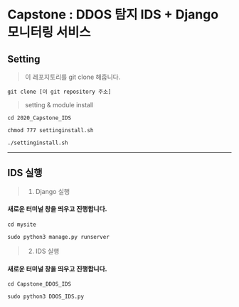 Capstone : DDOS 탐지 IDS + Django 모니터링 서비스
=====================================================================

## Setting
> 이 레포지토리를 git clone 해줍니다.
<pre><code>git clone [이 git repository 주소]</pre></code>
> setting & module install
<pre><code>cd 2020_Capstone_IDS</code></pre>
<pre><code>chmod 777 settinginstall.sh</code></pre>
<pre><code>./settinginstall.sh</code></pre>
------------------------------------------------------------------
## IDS 실행
> 1. Django 실행 
#### 새로운 터미널 창을 띄우고 진행합니다.
<pre><code>cd mysite</pre></code>
<pre><code>sudo python3 manage.py runserver</pre></code>

> 2. IDS 실행
#### 새로운 터미널 창을 띄우고 진행합니다.
<pre><code>cd Capstone_DDOS_IDS</pre></code>
<pre><code>sudo python3 DDOS_IDS.py</pre></code>
